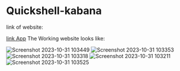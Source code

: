 # Quickshell-kabana

link of website:

<a href="quickshell-kabana.vercel.app">link App</a>
The Working website looks like:



![Screenshot 2023-10-31 103449](https://github.com/YashSri17/Quickshell-kabana/assets/138300118/2c302f02-5810-492b-8622-3c78724a62a3)
![Screenshot 2023-10-31 103353](https://github.com/YashSri17/Quickshell-kabana/assets/138300118/e50ae7db-1a37-47de-8376-438cabdcebae)
![Screenshot 2023-10-31 103318](https://github.com/YashSri17/Quickshell-kabana/assets/138300118/c72931bb-0dc6-4b7b-8f47-99bae7311af2)
![Screenshot 2023-10-31 103211](https://github.com/YashSri17/Quickshell-kabana/assets/138300118/4befb35b-a4a4-46d0-be84-5d067f544ecf)
![Screenshot 2023-10-31 103525](https://github.com/YashSri17/Quickshell-kabana/assets/138300118/6d6a4575-cc15-42c8-b8c4-783b647d921c)
